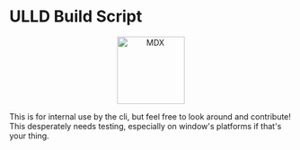 # ULLD Build Script

<p align="center">
      <a href="https://uhlittlelessdum.com">
    <img alt="MDX" src="./apps/website/public/icons/android-chrome-512x512.png" width="120" />
  </a>
</p>

This is for internal use by the cli, but feel free to look around and contribute! This desperately needs testing, especially on window's platforms if that's your thing.
